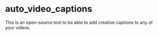 # auto_video_captions
This is an open-source tool to be able to add creative captions to any of your videos.
